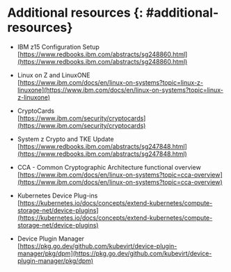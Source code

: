 # Additional resources {: #additional-resources}

* IBM z15 Configuration Setup  
[https://www.redbooks.ibm.com/abstracts/sg248860.html](https://www.redbooks.ibm.com/abstracts/sg248860.html)

* Linux on Z and LinuxONE  
[https://www.ibm.com/docs/en/linux-on-systems?topic=linux-z-linuxone](https://www.ibm.com/docs/en/linux-on-systems?topic=linux-z-linuxone)

* CryptoCards  
[https://www.ibm.com/security/cryptocards](https://www.ibm.com/security/cryptocards)

* System z Crypto and TKE Update  
[https://www.redbooks.ibm.com/abstracts/sg247848.html](https://www.redbooks.ibm.com/abstracts/sg247848.html)

* CCA - Common Cryptographic Architecture functional overview  
[https://www.ibm.com/docs/en/linux-on-systems?topic=cca-overview](https://www.ibm.com/docs/en/linux-on-systems?topic=cca-overview)

* Kubernetes Device Plug-ins  
[https://kubernetes.io/docs/concepts/extend-kubernetes/compute-storage-net/device-plugins](https://kubernetes.io/docs/concepts/extend-kubernetes/compute-storage-net/device-plugins)

* Device Plugin Manager  
[https://pkg.go.dev/github.com/kubevirt/device-plugin-manager/pkg/dpm](https://pkg.go.dev/github.com/kubevirt/device-plugin-manager/pkg/dpm)
